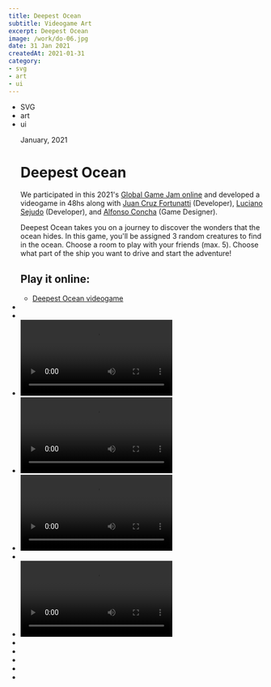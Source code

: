 ```yaml
---
title: Deepest Ocean
subtitle: Videogame Art
excerpt: Deepest Ocean
image: /work/do-06.jpg
date: 31 Jan 2021
createdAt: 2021-01-31
category: 
- svg
- art
- ui
---
```


<ul class="tags">
    <li>SVG</li>
    <li>art</li>
    <li>ui</li>
</ul>
<ul class="gallery masonry">
    <div class="content">
        <p class="content-date">January, 2021</p>
        <h1>Deepest Ocean</h1>
        <p>We participated in this 2021's <a target="_blank" rel="noreferrer" href="https://globalgamejam.org/2021/games/deepest-ocean-6">Global Game Jam online</a> and developed a videogame in 48hs along with <a target="_blank" rel="noreferrer" href="https://twitter.com/jcfortunatti">Juan Cruz Fortunatti</a> (Developer), <a target="_blank" rel="noreferrer" href="https://twitter.com/luucho_s">Luciano Sejudo</a>  (Developer), and <a target="_blank" rel="noreferrer" href="https://twitter.com/sikolio">Alfonso Concha</a> (Game Designer).</p>
        <p>Deepest Ocean takes you on a journey to discover the wonders that the ocean hides. In this game, you'll be assigned 3 random creatures to find in the ocean. Choose a room to play with your friends (max. 5). Choose what part of the ship you want to drive and start the adventure!</p>
        <h2>Play it online:</h2>
        <ul class="music-list">
            <li><a target="_blank" rel="noreferrer" href="http://deepestocean.tk/" class="heart">Deepest Ocean videogame</a></li>
        </ul>
    </div>
    <li><img src="/work/do-10.jpg" alt=""></li>
    <li><img src="/work/do-03.jpg" alt=""></li>
    <li><video controls><source src="/work/do-12.mp4" type="video/mp4"></video></li>
    <li><video controls><source src="/work/do-13.mp4" type="video/mp4"></video></li>
    <li><video controls><source src="/work/do-14.mp4" type="video/mp4"></video></li>    
    <li><img src="/work/do-11.jpg" alt=""></li>
    <li><video controls><source src="/work/do-05.mp4" type="video/mp4"><p>Your browser doesn't support HTML5 video. Here is a <a href="https://www.youtube.com/watch?v=tga0DzSCKt0&ab_channel=MarianaBeldi">link to the video</a> instead.</p></video></li>
    <li><img src="/work/do-02.jpg" alt=""></li>
    <li><img src="/work/do-01.jpg" alt=""></li>
    <li><img src="/work/do-06.jpg" alt=""></li>
    <li><img src="/work/do-09.jpg" alt=""></li>
    <li><img src="/work/do-07.png" alt=""></li>
</ul>

<!-- 

---
title: Spiritualized Calendar
subtitle: Music Calendar
excerpt: Spiritualized Calendar
image: /work/th-calendar.jpg
date: 02 Dec 2015
category: 
- illustration
- graphic design
- art direction
---

<ul class="tags">
    <li>art direction</li>
    <li>illustration</li>
    <li>graphic design</li>
</ul>
<ul class="gallery masonry">
    <div class="content">
        <p class="content-date">December, 2015</p>
        <h1>Spiritualized Calendar</h1>
        <p>A tribute to Spiritualized album 'Ladies and gentlemen we are floating in space' I made ​​a calendar illustrating briefly each one of the 12 songs on CD format.</p>
        <h2>Print yours:</h2>
        <ul class="music-list">
            <li><a target="_blank" rel="noreferrer" href="https://holabelda.com/blog/2020/04/03/spiritualized-calendar-for-print/" class="heart">Free download</a></li>
        </ul>
    </div>
    <li><img src="/work/th-calendar.jpg"></li>
    <li><img src="/work/calendar-02.jpg"></li>
    <li><img src="/work/calendar-03.jpg"></li>
    <li><img src="/work/calendar-04.jpg"></li>
    <li><img src="/work/calendar-05.jpg"></li>
    <li><img src="/work/calendar-06.jpg"></li>
    <li><img src="/work/calendar-07.jpg"></li>
    <li><img src="/work/calendar-08.jpg"></li>
    <li><img src="/work/calendar-09.jpg"></li>
    <li><img src="/work/calendar-10.jpg"></li>
    <li><img src="/work/calendar-11.jpg"></li>
    <li><img src="/work/calendar-12.jpg"></li>
    <li><img src="/work/calendar-13.jpg"></li>
    <li><img src="/work/calendar-14.jpg"></li>
</ul> -->